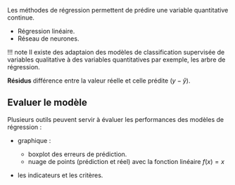 Les méthodes de régression permettent de prédire une variable quantitative continue.

* Régression linéaire.
* Réseau de neurones.

!!! note
  Il existe des adaptaion des modèles de classification supervisée de variables qualitative à des variables quantitatives par exemple, les arbre de régression.

__Résidus__ différence entre la valeur réelle et celle prédite ($y - \hat{y}$).

## Evaluer le modèle

Plusieurs outils peuvent servir à évaluer les performances des modèles de régression :

* graphique :

	* boxplot des erreurs de prédiction.
	* nuage de points (prédiction et réel) avec la fonction linéaire $f(x) = x$

* les indicateurs et les critères.



